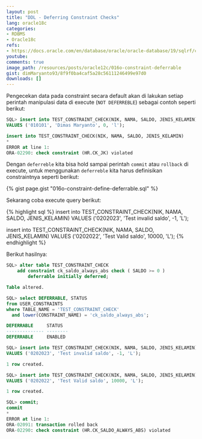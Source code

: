 ```yaml
---
layout: post
title: "DDL - Deferring Constraint Checks"
lang: oracle18c
categories:
- RDBMS
- Oracle18c
refs: 
- https://docs.oracle.com/en/database/oracle/oracle-database/19/sqlrf/constraint.html#GUID-1055EA97-BA6F-4764-A15F-1024FD5B6DFE
youtube: 
comments: true
image_path: /resources/posts/oracle12c/016o-constraint-deferrable
gist: dimMaryanto93/8f9f0ba4caf5a28c56111246499e97d0
downloads: []
---
```


Pengecekan data pada constraint secara default akan di lakukan setiap perintah manipulasi data di execute (`NOT DEFERREBLE`) sebagai contoh seperti berikut:

```sql
SQL> insert into TEST_CONSTRAINT_CHECK(NIK, NAMA, SALDO, JENIS_KELAMIN)
VALUES ('010101', 'Dimas Maryanto', 0, 'l');

insert into TEST_CONSTRAINT_CHECK(NIK, NAMA, SALDO, JENIS_KELAMIN)
*
ERROR at line 1:
ORA-02290: check constraint (HR.CK_JK) violated
```

Dengan `deferreble` kita bisa hold sampai perintah `commit` atau `rollback` di execute, untuk menggunakan `deferreble` kita harus definisikan constraintnya seperti berikut:

{% gist page.gist "016o-constraint-define-deferrable.sql" %}

Sekarang coba execute query berikut:

{% highlight sql %}
insert into TEST_CONSTRAINT_CHECK(NIK, NAMA, SALDO, JENIS_KELAMIN)
VALUES ('0202023', 'Test invalid saldo', -1, 'L');

insert into TEST_CONSTRAINT_CHECK(NIK, NAMA, SALDO, JENIS_KELAMIN)
VALUES ('0202022', 'Test Valid saldo', 10000, 'L');
{% endhighlight %}

Berikut hasilnya:

```sql
SQL> alter table TEST_CONSTRAINT_CHECK
    add constraint ck_saldo_always_abs check ( SALDO >= 0 )
        deferrable initially deferred;

Table altered.

SQL> select DEFERRABLE, STATUS
from USER_CONSTRAINTS
where TABLE_NAME = 'TEST_CONSTRAINT_CHECK'
  and lower(CONSTRAINT_NAME) = 'ck_saldo_always_abs';

DEFERRABLE     STATUS
-------------- --------
DEFERRABLE     ENABLED

SQL> insert into TEST_CONSTRAINT_CHECK(NIK, NAMA, SALDO, JENIS_KELAMIN)
VALUES ('0202023', 'Test invalid saldo', -1, 'L');

1 row created.

SQL> insert into TEST_CONSTRAINT_CHECK(NIK, NAMA, SALDO, JENIS_KELAMIN)
VALUES ('0202022', 'Test Valid saldo', 10000, 'L');

1 row created.

SQL> commit;
commit
*
ERROR at line 1:
ORA-02091: transaction rolled back
ORA-02290: check constraint (HR.CK_SALDO_ALWAYS_ABS) violated
```